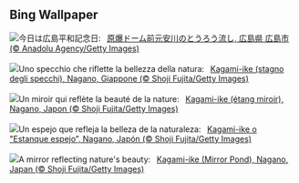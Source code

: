 ## Bing Wallpaper
![](https://www.bing.com/th?id=OHR.HiroshimaPeace2023_JA-JP0775364620_UHD.jpg&w=1000)今日は広島平和記念日:&nbsp;&ensp;[原爆ドーム前元安川のとうろう流し, 広島県 広島市 (© Anadolu Agency/Getty Images)](https://www.bing.com/th?id=OHR.HiroshimaPeace2023_JA-JP0775364620_UHD.jpg)
<br><br/>
![](https://www.bing.com/th?id=OHR.NaganoPond_IT-IT2333262550_UHD.jpg&w=1000)Uno specchio che riflette la bellezza della natura:&nbsp;&ensp;[Kagami-ike (stagno degli specchi), Nagano, Giappone (© Shoji Fujita/Getty Images)](https://www.bing.com/th?id=OHR.NaganoPond_IT-IT2333262550_UHD.jpg)
<br><br/>
![](https://www.bing.com/th?id=OHR.NaganoPond_FR-FR1287961189_UHD.jpg&w=1000)Un miroir qui reflète la beauté de la nature:&nbsp;&ensp;[Kagami-ike (étang miroir), Nagano, Japon (© Shoji Fujita/Getty Images)](https://www.bing.com/th?id=OHR.NaganoPond_FR-FR1287961189_UHD.jpg)
<br><br/>
![](https://www.bing.com/th?id=OHR.NaganoPond_ES-ES5655396958_UHD.jpg&w=1000)Un espejo que refleja la belleza de la naturaleza:&nbsp;&ensp;[Kagami-ike o "Estanque espejo”, Nagano, Japón (© Shoji Fujita/Getty Images)](https://www.bing.com/th?id=OHR.NaganoPond_ES-ES5655396958_UHD.jpg)
<br><br/>
![](https://www.bing.com/th?id=OHR.NaganoPond_EN-GB0382059808_UHD.jpg&w=1000)A mirror reflecting nature's beauty:&nbsp;&ensp;[Kagami-ike (Mirror Pond), Nagano, Japan (© Shoji Fujita/Getty Images)](https://www.bing.com/th?id=OHR.NaganoPond_EN-GB0382059808_UHD.jpg)
<br><br/>
